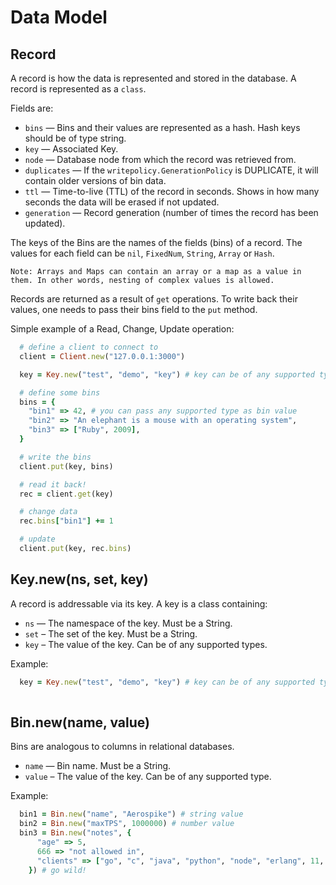 # Data Model

<!--
################################################################################
record
################################################################################
-->
<a name="record"></a>

## Record

A record is how the data is represented and stored in the database. A record is represented as a `class`.

Fields are:

- `bins`        — Bins and their values are represented as a hash. Hash keys should be of type string.
- `key`         — Associated Key.
- `node`        — Database node from which the record was retrieved from.
- `duplicates`  — If the `writepolicy.GenerationPolicy` is DUPLICATE, it will contain older versions of bin data.
- `ttl`         — Time-to-live (TTL) of the record in seconds. Shows in how many seconds the data will be erased if not updated.
- `generation`  — Record generation (number of times the record has been updated).

The keys of the Bins are the names of the fields (bins) of a record. The values for each field can be `nil`, `FixedNum`, `String`, `Array` or `Hash`.

```Note: Arrays and Maps can contain an array or a map as a value in them. In other words, nesting of complex values is allowed.```

Records are returned as a result of `get` operations. To write back their values, one needs to pass their bins field to the `put` method.

Simple example of a Read, Change, Update operation:

```ruby
  # define a client to connect to
  client = Client.new("127.0.0.1:3000")

  key = Key.new("test", "demo", "key") # key can be of any supported type

  # define some bins
  bins = {
    "bin1" => 42, # you can pass any supported type as bin value
    "bin2" => "An elephant is a mouse with an operating system",
    "bin3" => ["Ruby", 2009],
  }

  # write the bins
  client.put(key, bins)

  # read it back!
  rec = client.get(key)

  # change data
  rec.bins["bin1"] += 1

  # update
  client.put(key, rec.bins)
```

<!--
################################################################################
key
################################################################################
-->
<a name="key"></a>

## Key.new(ns, set, key)

A record is addressable via its key. A key is a class containing:

- `ns`     — The namespace of the key. Must be a String.
- `set`    – The set of the key. Must be a String.
- `key`    – The value of the key. Can be of any supported types.

Example:

```ruby
  key = Key.new("test", "demo", "key") # key can be of any supported type
  
```

<!--
################################################################################
bin
################################################################################
-->
<a name="bin"></a>

## Bin.new(name, value)

Bins are analogous to columns in relational databases.

- `name`   — Bin name. Must be a String.
- `value`  – The value of the key. Can be of any supported type.

Example:

```ruby
  bin1 = Bin.new("name", "Aerospike") # string value
  bin2 = Bin.new("maxTPS", 1000000) # number value
  bin3 = Bin.new("notes", {
      "age" => 5,
      666 => "not allowed in",
      "clients" => ["go", "c", "java", "python", "node", "erlang", 11, {"a" => "b"}],
    }) # go wild!
```
